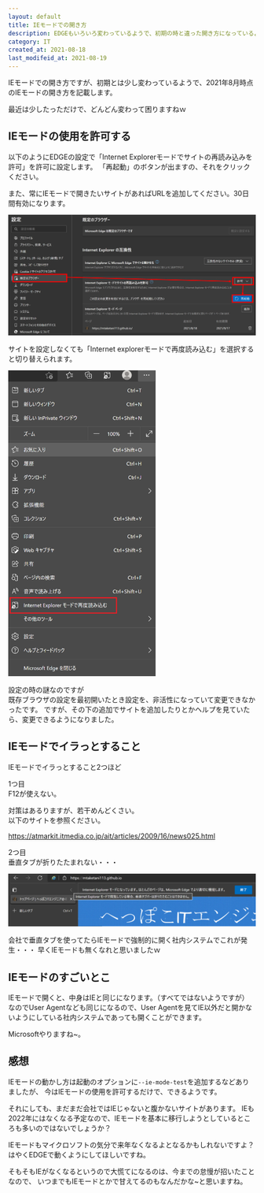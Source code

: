 ```yaml
---
layout: default
title: IEモードでの開き方
description: EDGEもいろいろ変わっているようで、初期の時と違った開き方になっているようで、2021年8月時点でのIEモードの開き方を記載します。また、IEモードで開いた時はIEとして認識されます。なので、会社なのでIE以外開けないサイトでも開けるのです。
category: IT
created_at: 2021-08-18
last_modifeid_at: 2021-08-19
---
```


IEモードでの開き方ですが、初期とは少し変わっているようで、2021年8月時点のIEモードの開き方を記載します。

最近は少したっただけで、どんどん変わって困りますねｗ

## IEモードの使用を許可する

以下のようにEDGEの設定で「Internet Explorerモードでサイトの再読み込みを許可」を許可に設定します。
「再起動」のボタンが出ますの、それをクリックください。

また、常にIEモードで開きたいサイトがあればURLを追加してください。30日間有効になります。

![既存ブラウザの設定](/images/it/othre/settingIEBrowser.png)

サイトを設定しなくても「Internet explorerモードで再度読み込む」を選択すると切り替えられます。

<img src="/images/it/othre/changeIEMode.png" alt="IEモード切替" width="300">

設定の時の謎なのですが  
既存ブラウザの設定を最初開いたとき設定を、非活性になっていて変更できなかったです。
ですが、その下の追加でサイトを追加したりとかヘルプを見ていたら、変更できるようになりました。

## IEモードでイラっとすること

IEモードでイラっとすること2つほど

1つ目  
F12が使えない。

対策はあるりますが、若干めんどくさい。  
以下のサイトを参照ください。

https://atmarkit.itmedia.co.jp/ait/articles/2009/16/news025.html

2つ目  
垂直タブが折りたたまれない・・・

![折りたたみ不可](/images/it/othre/cannotCloseTab.png)

会社で垂直タブを使ってたらIEモードで強制的に開く社内システムでこれが発生・・・
早くIEモードも無くなれと思いましたｗ

## IEモードのすごいとこ

IEモードで開くと、中身はIEと同じになります。（すべてではないようですが）  
なのでUser Agentなども同じになるので、User Agentを見てIE以外だと開かないようにしている社内システムであっても開くことができます。

Microsoftやりますね~。

## 感想

IEモードの動かし方は起動のオプションに`--ie-mode-test`を追加するなどありましたが、
今はIEモードの使用を許可するだけで、できるようです。

それにしても、まだまだ会社ではIEじゃないと腹かないサイトがあります。
IEも2022年にはなくなる予定なので、IEモードを基本に移行しようとしているところも多いのではないでしょうか？

IEモードもマイクロソフトの気分で来年なくなるよとなるかもしれないですよ？
はやくEDGEで動くようにしてほしいですね。

そもそもIEがなくなるというので大慌てになるのは、今までの怠慢が招いたことなので、
いつまでもIEモードとかで甘えてるのもなんだかな~と思いますね。